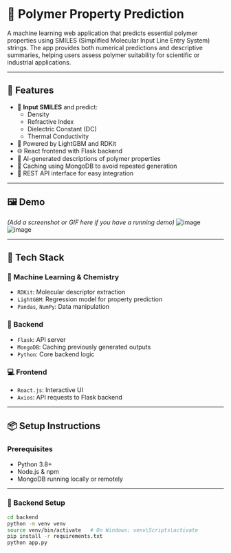 # 🧪 Polymer Property Prediction

A machine learning web application that predicts essential polymer properties using SMILES (Simplified Molecular Input Line Entry System) strings. The app provides both numerical predictions and descriptive summaries, helping users assess polymer suitability for scientific or industrial applications.

---

## 🚀 Features

- 🧬 **Input SMILES** and predict:
  - Density
  - Refractive Index
  - Dielectric Constant (DC)
  - Thermal Conductivity
- 🧠 Powered by LightGBM and RDKit
- 🌐 React frontend with Flask backend
- 💬 AI-generated descriptions of polymer properties
- 💾 Caching using MongoDB to avoid repeated generation
- 🔗 REST API interface for easy integration

---

## 🖼️ Demo

*(Add a screenshot or GIF here if you have a running demo)*
![image](https://github.com/user-attachments/assets/d6ba6146-761f-46a3-bdb2-64710d8d3f12)
![image](https://github.com/user-attachments/assets/840f752a-a462-4ebc-83e9-a5c9c554f448)


---

## 🧰 Tech Stack

### 🧠 Machine Learning & Chemistry
- `RDKit`: Molecular descriptor extraction
- `LightGBM`: Regression model for property prediction
- `Pandas`, `NumPy`: Data manipulation

### 🧪 Backend
- `Flask`: API server
- `MongoDB`: Caching previously generated outputs
- `Python`: Core backend logic

### 💻 Frontend
- `React.js`: Interactive UI
- `Axios`: API requests to Flask backend

---

## 📦 Setup Instructions

### Prerequisites

- Python 3.8+
- Node.js & npm
- MongoDB running locally or remotely

---

### 🔧 Backend Setup

```bash
cd backend
python -m venv venv
source venv/bin/activate   # On Windows: venv\Scripts\activate
pip install -r requirements.txt
python app.py
